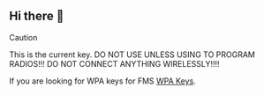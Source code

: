 ## Hi there 👋

<!--

**Here are some ideas to get you started:**

🙋‍♀️ A short introduction - what is your organization all about?
🌈 Contribution guidelines - how can the community get involved?
👩‍💻 Useful resources - where can the community find your docs? Is there anything else the community should know?
🍿 Fun facts - what does your team eat for breakfast?
🧙 Remember, you can do mighty things with the power of [Markdown](https://docs.github.com/github/writing-on-github/getting-started-with-writing-and-formatting-on-github/basic-writing-and-formatting-syntax)
-->

> [!CAUTION]
> This is the current key. DO NOT USE UNLESS USING TO PROGRAM RADIOS!!!
> DO NOT CONNECT ANYTHING WIRELESSLY!!!!

If you are looking for WPA keys for FMS [WPA Keys](https://cheesy-arena-data.github.io/WPA-Keys/](https://github.com/Cheesy-Arena-Data/WPA-Keys/blob/47490a0c9ce9dac607e802df6fb6c26dd386b603/README.md)).
